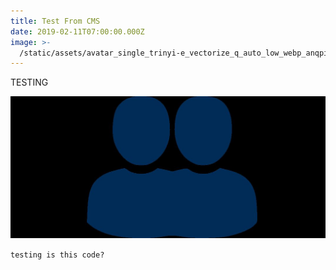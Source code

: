 ```yaml
---
title: Test From CMS
date: 2019-02-11T07:00:00.000Z
image: >-
  /static/assets/avatar_single_trinyi-e_vectorize_q_auto_low_webp_anqpi6-q_auto_low-png.png
---
```

TESTING 

![two](/static/assets/avatar_two_dyeivo-e_vectorize-q_auto_low-jpg.jpg "two")

`testing is this code?`
